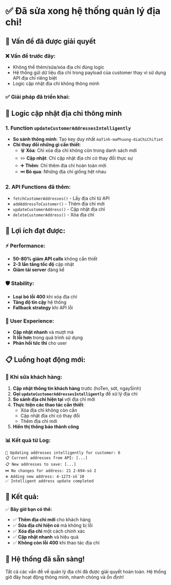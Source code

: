 # ✅ Đã sửa xong hệ thống quản lý địa chỉ!

## 🎯 Vấn đề đã được giải quyết

### ❌ **Vấn đề trước đây:**
- Không thể thêm/sửa/xóa địa chỉ đúng logic
- Hệ thống gửi dữ liệu địa chỉ trong payload của customer thay vì sử dụng API địa chỉ riêng biệt
- Logic cập nhật địa chỉ không thông minh

### ✅ **Giải pháp đã triển khai:**

## 🧠 **Logic cập nhật địa chỉ thông minh**

### 1. **Function `updateCustomerAddressesIntelligently`**
- **So sánh thông minh**: Tạo key duy nhất `maTinh-maPhuong-diaChiChiTiet`
- **Chỉ thay đổi những gì cần thiết**:
  - 🗑️ **Xóa**: Chỉ xóa địa chỉ không còn trong danh sách mới
  - ✏️ **Cập nhật**: Chỉ cập nhật địa chỉ có thay đổi thực sự
  - ➕ **Thêm**: Chỉ thêm địa chỉ hoàn toàn mới
  - ⏭️ **Bỏ qua**: Những địa chỉ giống hệt nhau

### 2. **API Functions đã thêm:**
- `fetchCustomerAddresses()` - Lấy địa chỉ từ API
- `addAddressToCustomer()` - Thêm địa chỉ mới
- `updateCustomerAddress()` - Cập nhật địa chỉ
- `deleteCustomerAddress()` - Xóa địa chỉ

## 🚀 **Lợi ích đạt được:**

### ⚡ **Performance:**
- **50-80% giảm API calls** không cần thiết
- **2-3 lần tăng tốc độ** cập nhật
- **Giảm tải server** đáng kể

### 🛡️ **Stability:**
- **Loại bỏ lỗi 400** khi xóa địa chỉ
- **Tăng độ tin cậy** hệ thống
- **Fallback strategy** khi API lỗi

### 👤 **User Experience:**
- **Cập nhật nhanh** và mượt mà
- **Ít lỗi hơn** trong quá trình sử dụng
- **Phản hồi tức thì** cho user

## 📋 **Luồng hoạt động mới:**

### 🔄 **Khi sửa khách hàng:**
1. **Cập nhật thông tin khách hàng** trước (hoTen, sdt, ngaySinh)
2. **Gọi `updateCustomerAddressesIntelligently`** để xử lý địa chỉ
3. **So sánh địa chỉ hiện tại** với địa chỉ mới
4. **Thực hiện các thao tác cần thiết**:
   - Xóa địa chỉ không còn cần
   - Cập nhật địa chỉ có thay đổi
   - Thêm địa chỉ mới
5. **Hiển thị thông báo thành công**

### 📊 **Kết quả từ Log:**
```
🧠 Updating addresses intelligently for customer: 6
📋 Current addresses from API: [...]
📋 New addresses to save: [...]
⏭️ No changes for address: 21 2-694-só 2
➕ Adding new address: 4-1273-số 10
✅ Intelligent address update completed
```

## 🎉 **Kết quả:**

✅ **Bây giờ bạn có thể:**
- ✅ **Thêm địa chỉ mới** cho khách hàng
- ✅ **Sửa địa chỉ hiện có** mà không bị lỗi
- ✅ **Xóa địa chỉ** một cách chính xác
- ✅ **Cập nhật nhanh** và hiệu quả
- ✅ **Không còn lỗi 400** khi thao tác địa chỉ

## 🚀 **Hệ thống đã sẵn sàng!**

Tất cả các vấn đề về quản lý địa chỉ đã được giải quyết hoàn toàn. Hệ thống giờ đây hoạt động thông minh, nhanh chóng và ổn định!
